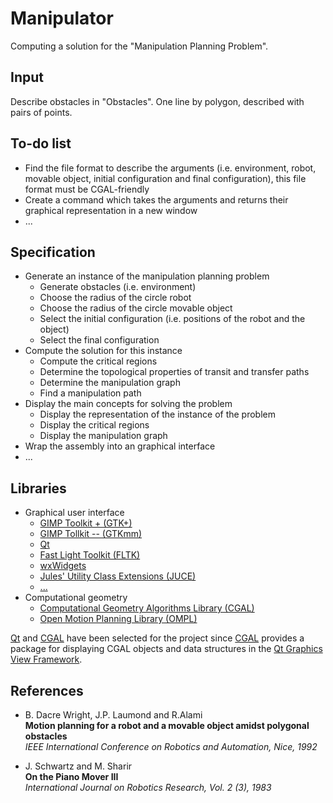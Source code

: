 Manipulator
===========

Computing a solution for the "Manipulation Planning Problem".


Input
----------
Describe obstacles in "Obstacles".
One line by polygon, described with pairs of points.

To-do list
----------
* Find the file format to describe the arguments (i.e. environment, robot,
  movable object, initial configuration and final configuration), this file
  format must be CGAL-friendly
* Create a command which takes the arguments and returns their graphical
  representation in a new window
* ...



Specification
----------
* Generate an instance of the manipulation planning problem
  * Generate obstacles (i.e. environment)
  * Choose the radius of the circle robot
  * Choose the radius of the circle movable object
  * Select the initial configuration (i.e. positions of the robot and the object)
  * Select the final configuration
* Compute the solution for this instance
  * Compute the critical regions
  * Determine the topological properties of transit and transfer paths
  * Determine the manipulation graph
  * Find a manipulation path
* Display the main concepts for solving the problem
  * Display the representation of the instance of the problem
  * Display the critical regions
  * Display the manipulation graph
* Wrap the assembly into an graphical interface
* ...


Libraries
----------

* Graphical user interface
  * [GIMP Toolkit + (GTK+)](http://www.gtk.org)
  * [GIMP Tollkit -- (GTKmm)](http://www.gtkmm.org)
  * [Qt](http://qt-project.org)
  * [Fast Light Toolkit (FLTK)](http://www.fltk.org)
  * [wxWidgets](http://www.wxwidgets.org)
  * [Jules' Utility Class Extensions (JUCE)](http://www.juce.com)
  * [...](http://en.wikipedia.org/wiki/List_of_widget_toolkits)
* Computational geometry
  * [Computational Geometry Algorithms Library (CGAL)](http://www.cgal.org)
  * [Open Motion Planning Library (OMPL)](http://ompl.kavrakilab.org)

[Qt](http://qt-project.org) and [CGAL](http://www.cgal.org) have been selected
for the project since [CGAL](http://www.cgal.org) provides a package for
displaying CGAL objects and data structures in the
[Qt Graphics View Framework](http://qt-project.org).


References
----------

* B. Dacre Wright, J.P. Laumond and R.Alami<br>
  **Motion planning for a robot and a movable object amidst polygonal obstacles**<br>
  *IEEE International Conference on Robotics and Automation, Nice, 1992*

* J. Schwartz and M. Sharir<br>
  **On the Piano Mover III**<br>
  *International Journal on Robotics Research, Vol. 2 (3), 1983*
